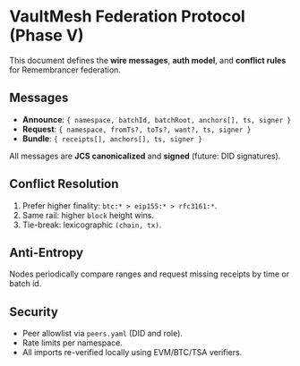 # VaultMesh Federation Protocol (Phase V)

This document defines the **wire messages**, **auth model**, and **conflict rules** for Remembrancer federation.

## Messages
- **Announce**: `{ namespace, batchId, batchRoot, anchors[], ts, signer }`
- **Request**: `{ namespace, fromTs?, toTs?, want?, ts, signer }`
- **Bundle**: `{ receipts[], anchors[], ts, signer }`

All messages are **JCS canonicalized** and **signed** (future: DID signatures).

## Conflict Resolution
1. Prefer higher finality: `btc:* > eip155:* > rfc3161:*`.
2. Same rail: higher `block` height wins.
3. Tie-break: lexicographic `(chain, tx)`.

## Anti-Entropy
Nodes periodically compare ranges and request missing receipts by time or batch id.

## Security
- Peer allowlist via `peers.yaml` (DID and role).
- Rate limits per namespace.
- All imports re-verified locally using EVM/BTC/TSA verifiers.
